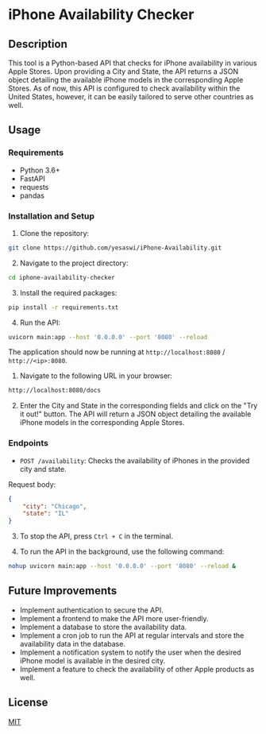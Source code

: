 # iPhone Availability Checker

## Description

This tool is a Python-based API that checks for iPhone availability in various Apple Stores. Upon providing a City and State, the API returns a JSON object detailing the available iPhone models in the corresponding Apple Stores. As of now, this API is configured to check availability within the United States, however, it can be easily tailored to serve other countries as well.

## Usage

### Requirements

- Python 3.6+
- FastAPI
- requests
- pandas

### Installation and Setup

1. Clone the repository:

```bash
git clone https://github.com/yesaswi/iPhone-Availability.git
```

2. Navigate to the project directory:

```bash
cd iphone-availability-checker
```

3. Install the required packages:

```bash
pip install -r requirements.txt
```

4. Run the API:

```bash
uvicorn main:app --host '0.0.0.0' --port '8080' --reload
```
The application should now be running at `http://localhost:8080` / `http://<ip>:8080`.

1. Navigate to the following URL in your browser:

```bash
http://localhost:8080/docs
```

2. Enter the City and State in the corresponding fields and click on the "Try it out!" button. The API will return a JSON object detailing the available iPhone models in the corresponding Apple Stores.



### Endpoints

- `POST /availability`: Checks the availability of iPhones in the provided city and state.

Request body:
```json
{
    "city": "Chicago",
    "state": "IL"
}
```

3. To stop the API, press `Ctrl + C` in the terminal.

4. To run the API in the background, use the following command:

```bash
nohup uvicorn main:app --host '0.0.0.0' --port '8080' --reload &
```

## Future Improvements
- Implement authentication to secure the API.
- Implement a frontend to make the API more user-friendly.
- Implement a database to store the availability data.
- Implement a cron job to run the API at regular intervals and store the availability data in the database.
- Implement a notification system to notify the user when the desired iPhone model is available in the desired city.
- Implement a feature to check the availability of other Apple products as well.
  
## License
[MIT](https://choosealicense.com/licenses/mit/)

